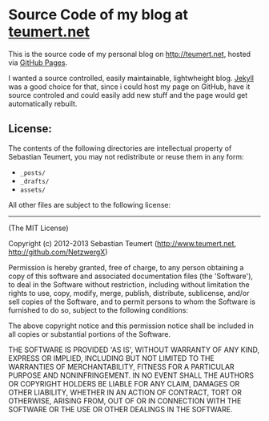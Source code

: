 Source Code of my blog at [teumert.net](http://teumert.net)
===========================================================

This is the source code of my personal blog on http://teumert.net, hosted via 
[GitHub Pages](http://pages.github.com).

I wanted a source controlled, easily maintainable, lightwheight blog. 
[Jekyll](http://jekyllrb.com) was a good choice for that, since i could
host my page on GitHub, have it source controled and could easily add new stuff
and the page would get automatically rebuilt.

License:
--------

The contents of the following directories are intellectual property of Sebastian 
Teumert, you may not redistribute or reuse them in any form:

* `_posts/`
* `_drafts/`
* `assets/`

All other files are subject to the following license:

---

(The MIT License)

Copyright (c) 2012-2013 Sebastian Teumert (<http://www.teumert.net>, <http://github.com/NetzwergX>)

Permission is hereby granted, free of charge, to any person obtaining a copy
of this software and associated documentation files (the 'Software'), to deal
in the Software without restriction, including without limitation the rights
to use, copy, modify, merge, publish, distribute, sublicense, and/or sell
copies of the Software, and to permit persons to whom the Software is
furnished to do so, subject to the following conditions:

The above copyright notice and this permission notice shall be included in all
copies or substantial portions of the Software.

THE SOFTWARE IS PROVIDED 'AS IS', WITHOUT WARRANTY OF ANY KIND, EXPRESS OR
IMPLIED, INCLUDING BUT NOT LIMITED TO THE WARRANTIES OF MERCHANTABILITY,
FITNESS FOR A PARTICULAR PURPOSE AND NONINFRINGEMENT. IN NO EVENT SHALL THE
AUTHORS OR COPYRIGHT HOLDERS BE LIABLE FOR ANY CLAIM, DAMAGES OR OTHER
LIABILITY, WHETHER IN AN ACTION OF CONTRACT, TORT OR OTHERWISE, ARISING FROM,
OUT OF OR IN CONNECTION WITH THE SOFTWARE OR THE USE OR OTHER DEALINGS IN THE
SOFTWARE.
